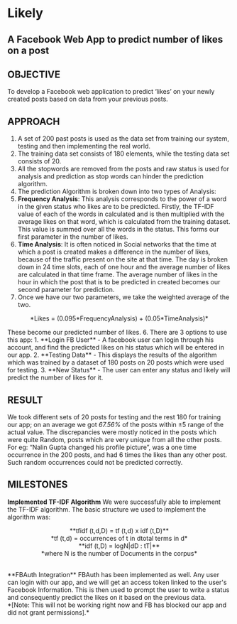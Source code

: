 # Likely
## A Facebook Web App to predict number of likes on a post <br>

## OBJECTIVE
To develop a Facebook web application to predict ‘likes’ on your newly created posts based on data from your previous posts.
## APPROACH
1. A set of 200 past posts is used as the data set from training our system, testing and then implementing the real world.
2. The training data set consists of 180 elements, while the testing data set consists of 20.
3. All the stopwords are removed from the posts and raw status is used for analysis and prediction as stop words can hinder the prediction algorithm.
4. The prediction Algorithm is broken down into two types of Analysis: 
  1. **Frequency Analysis**: This analysis corresponds to the power of a word in the given status who likes are to be predicted. Firstly, the TF-IDF value of each of the words in calculated and is then multiplied with the average likes on that word, which is  calculated from the training dataset. This value is summed over all the words in the status. This forms our first parameter in the number of likes.
  2. **Time Analysis**: It is often noticed in Social networks that the time at which a post is created makes a difference in the number of likes, because of the traffic present on the site at that time. The day is broken down in 24 time slots, each of one hour and the average number of likes are calculated in that time frame. The average number of likes in the hour in which the post that is to be predicted in created becomes our second parameter for prediction.
5. Once we have our two parameters, we take the weighted average of the two. <br>
<p align= "center">*Likes = (0.095*FrequencyAnalysis) + (0.05*TimeAnalysis)*</p>
These become our predicted number of likes.
6. There are 3 options to use this app:
  1. **Login FB User** - A facebook user can login through his account, and find the predicted likes on his status which will be entered in our app. 
  2. **Testing Data** - This displays the results of the algorithm which was trained by a dataset of 180 posts on 20 posts which were used for testing.
  3. **New Status** - The user can enter any status and likely will predict the number of likes for it.

## RESULT
We took different sets of 20 posts for testing and the rest 180 for training our app; on an average we got *67.56%* of the posts within ±5 range of the actual value. The discrepancies were mostly noticed in the posts which were quite Random, posts which are very unique from all the other posts. For eg: “Nalin Gupta changed his profile picture”, was a one time occurrence in the 200 posts, and had 6 times the likes than any other post. Such random occurrences could not be predicted correctly.
## MILESTONES
**Implemented TF-IDF Algorithm**
We were successfully able to implement the TF-IDF algorithm. The basic structure we used to implement the algorithm was: 
<p align="center">**tfidf (t,d,D) = tf (t,d) x idf (t,D)** <br>
*tf (t,d) = occurrences of t in dtotal terms in d* <br>
**idf (t,D) = logN|dD : tT|** <br>
*where N is the number of Documents in the corpus* </p><br>
**FBAuth Integration**
FBAuth has been implemented as well. Any user can login with our app, and we will get an access token linked to the user's Facebook Information. This is then used to prompt the user to write a status and consequently predict the likes on it based on the previous data. <br> *[Note: This will not be working right now and FB has blocked our app and did not grant permissions].*
